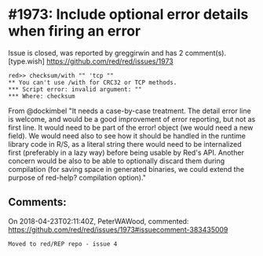 
#1973: Include optional error details when firing an error
================================================================================
Issue is closed, was reported by greggirwin and has 2 comment(s).
[type.wish]
<https://github.com/red/red/issues/1973>

```
red>> checksum/with "" 'tcp ""
** You can't use /with for CRC32 or TCP methods.
*** Script error: invalid argument: ""
*** Where: checksum
```

From @dockimbel  "It needs a case-by-case treatment. The detail error line is welcome, and would be a good improvement of error reporting, but not as first line. It would need to be part of the error! object (we would need a new field). We would need also to see how it should be handled in the runtime library code in R/S, as a literal string there would need to be internalized first (preferably in a lazy way) before being usable by Red's API. Another concern would be also to be able to optionally discard them during compilation (for saving space in generated binaries, we could extend the purpose of red-help? compilation option)."



Comments:
--------------------------------------------------------------------------------

On 2018-04-23T02:11:40Z, PeterWAWood, commented:
<https://github.com/red/red/issues/1973#issuecomment-383435009>

    Moved to red/REP repo - issue 4

